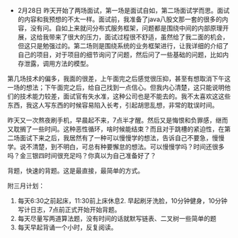 - 2月28日
昨天开始了两场面试，第一场是面试自如，第二场面试学而思。面试的内容和我预想的不太一样。面试前，我准备了java八股文那一套的很多的内容，没有问。自如上来就问分布式服务框架，问题都是围绕中间的内部原理开展，这给我带来了很大的压力，面试过程很不舒适，虽然给了我二面的机会，但这只是勉强过的。第二场则是围绕系统的业务框架进行，让我详细的介绍了自己的项目，对于项目的细节询问了问题，然后问了一些基础的问题，比如内存泄露，调用方法的模型。

第几场技术的偏多，我面的很差，上午面完之后感觉很压抑，甚至有想取消下午这一场的想法；下午面完之后，给自己找到一点信心。但我内心清楚，这只能说明他们的技术能力较差，面试官有失水准，这种公司也是不能去的。我不太喜欢这这些东西，我这人写东西的时候容易陷入长考，引起胡思乱想，非常的耽误时间。

昨天又一次熬夜刷手机，早晨起不来，7点半才醒。然后又是悔恨和负罪感，继而又耽搁了一些时间。这种恶性循环，啥时候能结束？而且对于跳槽的紧迫性，在第二场面试下来之后，我居然有了一种可以慢慢学的想法，告诉自己不要急，慢慢学。说不清楚，到不明白，可总有种要懈怠的想法。可以慢慢学吗？时间还很多吗？金三银四时间很充足吗？你真以为自己准备好了？

背题，快速的背题。这是最直接，最简单的方式。

附三月计划：
1. 每天6:30之前起床，11:30前上床休息2. 早起刷牙洗脸，10分钟健身，10分钟写计日志，7点前正式开始开始背题。
3. 每天尽量写两道算法题，没有时间的话就默写链表、二叉树一些简单的题
4. 每天早起背诵一个小时，反复阅读。

